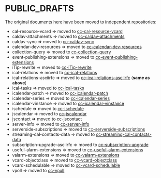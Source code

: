 # PUBLIC_DRAFTS

The original documents here have been moved to independent repositories:

* cal-resource-vcard => moved to [cc-cal-resource-vcard](https://github.com/CalConnect/cc-cal-resource-vcard)
* caldav-attachments => moved to [cc-caldav-attachments](https://github.com/CalConnect/cc-caldav-attachments)
* caldav-sync => moved to [cc-caldav-sync](https://github.com/CalConnect/cc-caldav-sync)
* calendar-dev-resources => moved to [cc-calendar-dev-resources](https://github.com/CalConnect/cc-calendar-dev-resources)
* collection-query => moved to [cc-collection-query](https://github.com/CalConnect/cc-collection-query)
* event-publishing-extensions => moved to [cc-event-publishing-extensions](https://github.com/CalConnect/cc-event-publishing-extensions)
* iTip-rewrite => moved to [cc-iTip-rewrite](https://github.com/CalConnect/cc-iTip-rewrite)
* ical-relations => moved to [cc-ical-relations](https://github.com/CalConnect/cc-ical-relations)
* ical-relations-asciirfc => moved to [cc-ical-relations-asciirfc](https://github.com/CalConnect/cc-ical-relations) (**same as above**)
* ical-tasks => moved to [cc-ical-tasks](https://github.com/CalConnect/cc-ical-tasks)
* icalendar-patch => moved to [cc-icalendar-patch](https://github.com/CalConnect/cc-icalendar-patch)
* icalendar-series => moved to [cc-icalendar-series](https://github.com/CalConnect/cc-icalendar-series)
* icalendar-vinstance => moved to [cc-icalendar-vinstance](https://github.com/CalConnect/cc-icalendar-vinstance)
* ischedule => moved to [cc-ischedule](https://github.com/CalConnect/cc-ischedule)
* jscalendar => moved to [cc-jscalendar](https://github.com/CalConnect/cc-jscalendar)
* jscontact => moved to [cc-jscontact](https://github.com/CalConnect/cc-jscontact)
* server-info => moved to [cc-server-info](https://github.com/CalConnect/cc-server-info)
* serverside-subscriptions => moved to [cc-serverside-subscriptions](https://github.com/CalConnect/cc-serverside-subscriptions)
* streaming-cal-contacts-data => moved to [cc-streaming-cal-contacts-data](https://github.com/CalConnect/cc-streaming-cal-contacts-data)
* subscription-upgrade-asciirfc => moved to [cc-subscription-upgrade](https://github.com/CalConnect/cc-subscription-upgrade)
* useful-alarm-extensions => moved to [cc-useful-alarm-extensions](https://github.com/CalConnect/cc-useful-alarm-extensions)
* valarm-extensions => moved to [cc-valarm-extensions](https://github.com/CalConnect/cc-valarm-extensions)
* vcard-objectclass => moved to [cc-vcard-objectclass](https://github.com/CalConnect/cc-vcard-objectclass)
* vcard-schedulable => moved to [cc-vcard-schedulable](https://github.com/CalConnect/cc-vcard-schedulable)
* vpoll => moved to [cc-vpoll](https://github.com/CalConnect/cc-vpoll)
